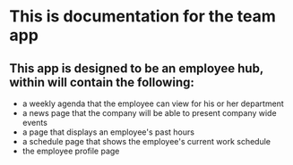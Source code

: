 # This is documentation for the team app
## This app is designed to be an employee hub, within will contain the following:
* a weekly agenda that the employee can view for his or her department
* a news page that the company will be able to present company wide events
* a page that displays an employee's past hours
* a schedule page that shows the employee's current work schedule
* the employee profile page